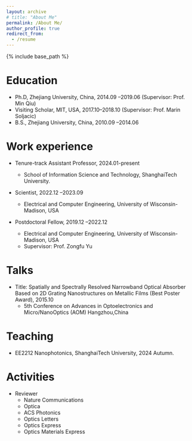 ```yaml
---
layout: archive
# title: "About Me"
permalink: /About Me/
author_profile: true
redirect_from:
  - /resume
---
```


{% include base_path %}

Education
======
* Ph.D, Zhejiang University, China, 2014.09 –2019.06 (Supervisor: Prof. Min Qiu)
* Visiting Scholar, MIT, USA, 2017.10–2018.10 (Supervisor: Prof. Marin Soljacic)
* B.S., Zhejiang University, China, 2010.09 –2014.06

Work experience
======
* Tenure-track Assistant Professor, 2024.01-present
  * School of Information Science and Technology, ShanghaiTech University.

* Scientist, 2022.12 –2023.09
  * Electrical and Computer Engineering, University of Wisconsin-Madison, USA

* Postdoctoral Fellow, 2019.12 –2022.12
  * Electrical and Computer Engineering, University of Wisconsin-Madison, USA
  * Supervisor: Prof. Zongfu Yu
  
Talks
======
* Title: Spatially and Spectrally Resolved Narrowband Optical Absorber Based on 2D Grating Nanostructures on Metallic Films (Best Poster Award), 2015.10
  * 5th Conference on Advances in Optoelectronics and Micro/NanoOptics (AOM) Hangzhou,China
  
Teaching
======
* EE2212 Nanophotonics, ShanghaiTech University, 2024 Autumn.
  
Activities
======
* Reviewer
  * Nature Communications
  * Optica
  * ACS Photonics
  * Optics Letters
  * Optics Express
  * Optics Materials Express
